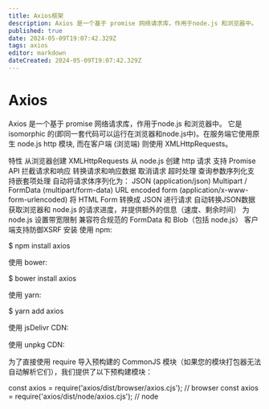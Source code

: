 ```yaml
---
title: Axios框架
description: Axios 是一个基于 promise 网络请求库，作用于node.js 和浏览器中。
published: true
date: 2024-05-09T19:07:42.329Z
tags: axios
editor: markdown
dateCreated: 2024-05-09T19:07:42.329Z
---
```


# Axios
Axios 是一个基于 promise 网络请求库，作用于node.js 和浏览器中。 它是 isomorphic 的(即同一套代码可以运行在浏览器和node.js中)。在服务端它使用原生 node.js http 模块, 而在客户端 (浏览端) 则使用 XMLHttpRequests。

特性
从浏览器创建 XMLHttpRequests
从 node.js 创建 http 请求
支持 Promise API
拦截请求和响应
转换请求和响应数据
取消请求
超时处理
查询参数序列化支持嵌套项处理
自动将请求体序列化为：
JSON (application/json)
Multipart / FormData (multipart/form-data)
URL encoded form (application/x-www-form-urlencoded)
将 HTML Form 转换成 JSON 进行请求
自动转换JSON数据
获取浏览器和 node.js 的请求进度，并提供额外的信息（速度、剩余时间）
为 node.js 设置带宽限制
兼容符合规范的 FormData 和 Blob（包括 node.js）
客户端支持防御XSRF
安装
使用 npm:

$ npm install axios

使用 bower:

$ bower install axios

使用 yarn:

$ yarn add axios

使用 jsDelivr CDN:

<script src="https://cdn.jsdelivr.net/npm/axios/dist/axios.min.js"></script>

使用 unpkg CDN:

<script src="https://unpkg.com/axios/dist/axios.min.js"></script>

为了直接使用 require 导入预构建的 CommonJS 模块（如果您的模块打包器无法自动解析它们），我们提供了以下预构建模块：

const axios = require('axios/dist/browser/axios.cjs'); // browser
const axios = require('axios/dist/node/axios.cjs'); // node